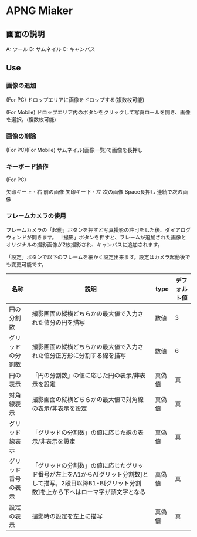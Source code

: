 # APNG Miaker

## 画面の説明

A: ツール
B: サムネイル
C: キャンバス

## Use

### 画像の追加

(For PC)
ドロップエリアに画像をドロップする(複数枚可能)

(For Mobile)
ドロップエリア内のボタンをクリックして写真ロールを開き、画像を選択。(複数枚可能)

### 画像の削除

(For PC)(For Mobile)
サムネイル(画像一覧)で画像を長押し

### キーボード操作

(For PC)

矢印キー上・右 前の画像
矢印キー下・左 次の画像
Space長押し 連続で次の画像

### フレームカメラの使用

フレームカメラの「起動」ボタンを押すと写真撮影の許可をした後、ダイアログウィンドが開きます。
「撮影」ボタンを押すと、フレームが追加された画像とオリジナルの撮影画像が2枚撮影され、キャンバスに追加されます。

「設定」ボタンで以下のフレームを細かく設定出来ます。設定はカメラ起動後でも変更可能です。

|名称|説明|type|デフォルト値|
|-|-|-|-|
|円の分割数|撮影画面の縦横どちらかの最大値で入力された値分の円を描写|数値| 3|
|グリッドの分割数|撮影画面の縦横どちらかの最大値で入力された値分正方形に分割する線を描写|数値| 6|
|円の表示|「円の分割数」の値に応じた円の表示/非表示を設定| 真偽値| 真|
|対角線表示|撮影画面の縦横どちらかの最大値で対角線の表示/非表示を設定| 真偽値| 真|
|グリッド線表示|「グリッドの分割数」の値に応じた線の表示/非表示を設定| 真偽値| 真|
|グリッド番号の表示|「グリッドの分割数」の値に応じたグリッド番号が左上をA1からA[グリット分割数]として描写。2段目以降B1-B[グリット分割数]を上から下へはローマ字が頭文字となる| 真偽値| 真|
|設定の表示|撮影時の設定を左上に描写| 真偽値| 真|
